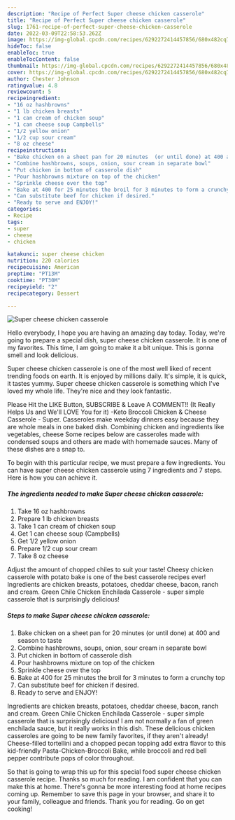 ```yaml
---
description: "Recipe of Perfect Super cheese chicken casserole"
title: "Recipe of Perfect Super cheese chicken casserole"
slug: 1761-recipe-of-perfect-super-cheese-chicken-casserole
date: 2022-03-09T22:58:53.262Z
image: https://img-global.cpcdn.com/recipes/6292272414457856/680x482cq70/super-cheese-chicken-casserole-recipe-main-photo.jpg
hideToc: false
enableToc: true
enableTocContent: false
thumbnail: https://img-global.cpcdn.com/recipes/6292272414457856/680x482cq70/super-cheese-chicken-casserole-recipe-main-photo.jpg
cover: https://img-global.cpcdn.com/recipes/6292272414457856/680x482cq70/super-cheese-chicken-casserole-recipe-main-photo.jpg
author: Chester Johnson
ratingvalue: 4.8
reviewcount: 5
recipeingredient:
- "16 oz hashbrowns"
- "1 lb chicken breasts"
- "1 can cream of chicken soup"
- "1 can cheese soup Campbells"
- "1/2 yellow onion"
- "1/2 cup sour cream"
- "8 oz cheese"
recipeinstructions:
- "Bake chicken on a sheet pan for 20 minutes  (or until done) at 400 and season to taste"
- "Combine hashbrowns, soups, onion, sour cream in separate bowl"
- "Put chicken in bottom of casserole dish"
- "Pour hashbrowns mixture on top of the chicken"
- "Sprinkle cheese over the top"
- "Bake at 400 for 25 minutes the broil for 3 minutes to form a crunchy top"
- "Can substitute beef for chicken if desired."
- "Ready to serve and ENJOY!"
categories:
- Recipe
tags:
- super
- cheese
- chicken

katakunci: super cheese chicken 
nutrition: 220 calories
recipecuisine: American
preptime: "PT13M"
cooktime: "PT30M"
recipeyield: "2"
recipecategory: Dessert

---
```



![Super cheese chicken casserole](https://img-global.cpcdn.com/recipes/6292272414457856/680x482cq70/super-cheese-chicken-casserole-recipe-main-photo.jpg)

Hello everybody, I hope you are having an amazing day today. Today, we're going to prepare a special dish, super cheese chicken casserole. It is one of my favorites. This time, I am going to make it a bit unique. This is gonna smell and look delicious.

Super cheese chicken casserole is one of the most well liked of recent trending foods on earth. It is enjoyed by millions daily. It's simple, it is quick, it tastes yummy. Super cheese chicken casserole is something which I've loved my whole life. They're nice and they look fantastic.

Please Hit the LIKE Button, SUBSCRIBE & Leave A COMMENT!! (It Really Helps Us and We&#39;ll LOVE You for it) -Keto Broccoli Chicken & Cheese Casserole - Super. Casseroles make weekday dinners easy because they are whole meals in one baked dish. Combining chicken and ingredients like vegetables, cheese Some recipes below are casseroles made with condensed soups and others are made with homemade sauces. Many of these dishes are a snap to.


To begin with this particular recipe, we must prepare a few ingredients. You can have super cheese chicken casserole using 7 ingredients and 7 steps. Here is how you can achieve it.

<!--inarticleads1-->

##### The ingredients needed to make Super cheese chicken casserole:

1. Take 16 oz hashbrowns
1. Prepare 1 lb chicken breasts
1. Take 1 can cream of chicken soup
1. Get 1 can cheese soup (Campbells)
1. Get 1/2 yellow onion
1. Prepare 1/2 cup sour cream
1. Take 8 oz cheese


Adjust the amount of chopped chiles to suit your taste! Cheesy chicken casserole with potato bake is one of the best casserole recipes ever! Ingredients are chicken breasts, potatoes, cheddar cheese, bacon, ranch and cream. Green Chile Chicken Enchilada Casserole - super simple casserole that is surprisingly delicious! 

<!--inarticleads2-->

##### Steps to make Super cheese chicken casserole:

1. Bake chicken on a sheet pan for 20 minutes  (or until done) at 400 and season to taste
1. Combine hashbrowns, soups, onion, sour cream in separate bowl
1. Put chicken in bottom of casserole dish
1. Pour hashbrowns mixture on top of the chicken
1. Sprinkle cheese over the top
1. Bake at 400 for 25 minutes the broil for 3 minutes to form a crunchy top
1. Can substitute beef for chicken if desired.
1. Ready to serve and ENJOY!

Ingredients are chicken breasts, potatoes, cheddar cheese, bacon, ranch and cream. Green Chile Chicken Enchilada Casserole - super simple casserole that is surprisingly delicious! I am not normally a fan of green enchilada sauce, but it really works in this dish. These delicious chicken casseroles are going to be new family favorites, if they aren&#39;t already! Cheese-filled tortellini and a chopped pecan topping add extra flavor to this kid-friendly Pasta-Chicken-Broccoli Bake, while broccoli and red bell pepper contribute pops of color throughout. 

So that is going to wrap this up for this special food super cheese chicken casserole recipe. Thanks so much for reading. I am confident that you can make this at home. There's gonna be more interesting food at home recipes coming up. Remember to save this page in your browser, and share it to your family, colleague and friends. Thank you for reading. Go on get cooking!
